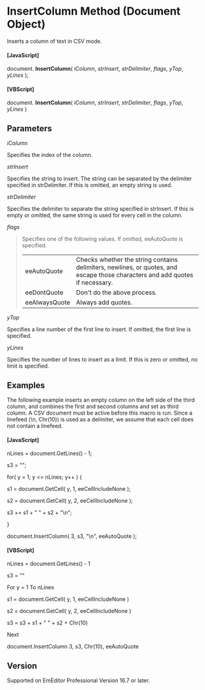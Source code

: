 # InsertColumn Method (Document Object)

Inserts a column of text in CSV mode.

#### \[JavaScript\]

document. **InsertColumn**( _iColumn_, _strInsert_, _strDelimiter_, _flags_, _yTop_, _yLines_ );

#### \[VBScript\]

document. **InsertColumn**( _iColumn_, _strInsert_, _strDelimiter_, _flags_, _yTop_, _yLines_ )

## Parameters

_iColumn_

Specifies the index of the column.

_strInsert_

Specifies the string to insert. The string can be separated by the delimiter specified in strDelimiter. If this is omitted, an empty string is used.

_strDelimiter_

Specifies the delimiter to separate the string specified in strInsert. If this is empty or omitted, the same string is used for every cell in the column.

_flags_

> Specifies one of the following values. If omitted, eeAutoQuote is specified.
>
> |     |     |
> | --- | --- |
> | eeAutoQuote | Checks whether the string contains delimiters, newlines, or quotes, and escape those characters and add quotes if necessary. |
> | eeDontQuote | Don't do the above process. |
> | eeAlwaysQuote | Always add quotes. |

_yTop_

Specifies a line number of the first line to insert. If omitted, the first line is specified.

_yLines_

Specifies the number of lines to insert as a limit. If this is zero or omitted, no limit is specified.

## Examples

The following example inserts an empty column on the left side of the third column, and combines the first and second columns and set as third column. A CSV document must be active before this macro is run. Since a linefeed (\\n, Chr(10)) is used as a delimiter, we assume that each cell does not contain a linefeed.

#### \[JavaScript\]

nLines = document.GetLines() - 1;

s3 = "";

for( y = 1; y <= nLines; y++ ) {

s1 = document.GetCell( y, 1, eeCellIncludeNone );

s2 = document.GetCell( y, 2, eeCellIncludeNone );

s3 += s1 + " " + s2 + "\\n";

}

document.InsertColumn( 3, s3, "\\n", eeAutoQuote );

#### \[VBScript\]

nLines = document.GetLines() - 1

s3 = ""

For y = 1 To nLines

s1 = document.GetCell( y, 1, eeCellIncludeNone )

s2 = document.GetCell( y, 2, eeCellIncludeNone )

s3 = s3 + s1 + " " + s2 + Chr(10)

Next

document.InsertColumn 3, s3, Chr(10), eeAutoQuote

## Version

Supported on EmEditor Professional Version 16.7 or later.
